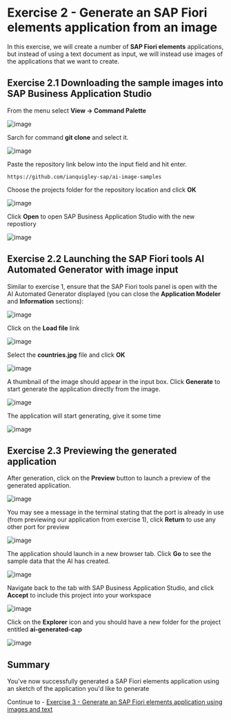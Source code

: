 #  Exercise 2 - Generate an SAP Fiori elements application from an image

In this exercise, we will create a number of **SAP Fiori elements** applications, but instead of using a text document as input, we will instead use images of the applications that we want to create.

## Exercise 2.1 Downloading the sample images into SAP Business Application Studio

From the menu select **View -> Command Palette**

![image](ex2img1.png)

Sarch for command **git clone** and select it.

![image](ex2img2.png)

Paste the repository link below into the input field and hit enter.

```
https://github.com/ianquigley-sap/ai-image-samples
```

Choose the projects folder for the repository location and click **OK**

![image](ex2img3.png)

Click **Open** to open SAP Business Application Studio with the new repostiory

![image](ex2img4.png)


## Exercise 2.2 Launching the SAP Fiori tools AI Automated Generator with image input

Similar to exercise 1, ensure that the SAP Fiori tools panel is open with the AI Automated Generator displayed (you can close the **Application Modeler** and **Information** sections):

![image](ex2img5.png)

Click on the **Load file** link

![image](ex2img6.png)

Select the **countries.jpg** file and click **OK**

![image](ex2img72.png)

A thumbnail of the image should appear in the input box.  Click **Generate** to start generate the application directly from the image.

![image](ex2img8.png)

The application will start generating, give it some time

![image](ex2img9.png)

## Exercise 2.3 Previewing the generated application

After generation, click on the **Preview** button to launch a preview of the generated application.  

![image](ex2img10.png)

You may see a message in the terminal stating that the port is already in use (from previewing our application from exercise 1), click **Return** to use any other port for preview

![image](ex2img11.png)

The application should launch in a new browser tab. Click **Go** to see the sample data that the AI has created.

![image](ex2img12.png)

Navigate back to the tab with SAP Business Application Studio, and click **Accept** to include this project into your workspace

![image](ex2img13.png)

Click on the **Explorer** icon and you should have a new folder for the project entitled **ai-generated-cap**

![image](ex2img14.png)

## Summary

You've now successfully generated a SAP Fiori elements application using an sketch of the application you'd like to generate

Continue to - [Exercise 3 - Generate an SAP Fiori elements application using images and text](../ex3/README.md)
